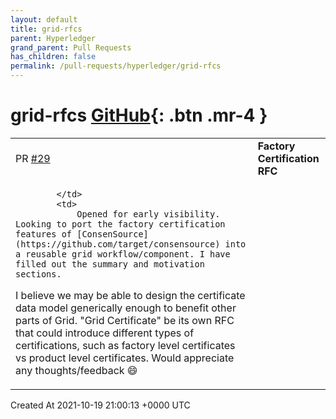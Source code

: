 ```yaml
---
layout: default
title: grid-rfcs
parent: Hyperledger
grand_parent: Pull Requests
has_children: false
permalink: /pull-requests/hyperledger/grid-rfcs
---
```


# grid-rfcs <span class="fs-3 right-align">[GitHub](https://github.com/hyperledger/grid-rfcs){: .btn .mr-4 }</span>


<div>
    <table>
        <tr>
            <td>
                PR <a href="https://github.com/hyperledger/grid-rfcs/pull/29" class=".btn">#29</a>
            </td>
            <td>
                <b>
                    Factory Certification RFC
                </b>
            </td>
        </tr>
        <tr>
            <td>
                
            </td>
            <td>
                Opened for early visibility. Looking to port the factory certification features of [ConsenSource](https://github.com/target/consensource) into a reusable grid workflow/component. I have filled out the summary and motivation sections. 

I believe we may be able to design the certificate data model generically enough to benefit other parts of Grid. "Grid Certificate" be its own RFC that could introduce different types of certifications, such as factory level certificates vs product level certificates. Would appreciate any thoughts/feedback 😄 
            </td>
        </tr>
    </table>
    <div class="right-align">
        Created At 2021-10-19 21:00:13 +0000 UTC
    </div>
</div>

